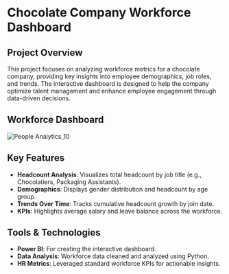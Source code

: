 # Chocolate Company Workforce Dashboard  

## Project Overview  
This project focuses on analyzing workforce metrics for a chocolate company, providing key insights into employee demographics, job roles, and trends. The interactive dashboard is designed to help the company optimize talent management and enhance employee engagement through data-driven decisions.

## Workforce Dashboard
![People Analytics_10](https://github.com/user-attachments/assets/b5714021-c2ee-4b65-8ebf-66063ffd48a3)  

## Key Features  
- **Headcount Analysis**: Visualizes total headcount by job title (e.g., Chocolatiers, Packaging Assistants).  
- **Demographics**: Displays gender distribution and headcount by age group.  
- **Trends Over Time**: Tracks cumulative headcount growth by join date.  
- **KPIs**: Highlights average salary and leave balance across the workforce.  

## Tools & Technologies  
- **Power BI**: For creating the interactive dashboard.  
- **Data Analysis**: Workforce data cleaned and analyzed using Python.  
- **HR Metrics**: Leveraged standard workforce KPIs for actionable insights.  

